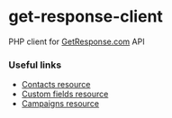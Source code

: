 # get-response-client

PHP client for [GetResponse.com](https://www.getresponse.com/) API

### Useful links

* [Contacts resource](https://apidocs.getresponse.com/v3/resources/contacts)
* [Custom fields resource](https://apidocs.getresponse.com/v3/resources/customfields)
* [Campaigns resource](https://apidocs.getresponse.com/v3/resources/campaigns)